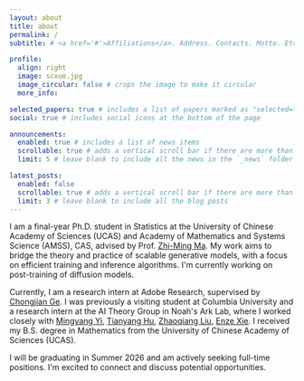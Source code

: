 ```yaml
---
layout: about
title: about
permalink: /
subtitle: # <a href='#'>Affiliations</a>. Address. Contacts. Motto. Etc.

profile:
  align: right
  image: scxue.jpg
  image_circular: false # crops the image to make it circular
  more_info:

selected_papers: true # includes a list of papers marked as "selected={true}"
social: true # includes social icons at the bottom of the page

announcements:
  enabled: true # includes a list of news items
  scrollable: true # adds a vertical scroll bar if there are more than 3 news items
  limit: 5 # leave blank to include all the news in the `_news` folder

latest_posts:
  enabled: false
  scrollable: true # adds a vertical scroll bar if there are more than 3 new posts items
  limit: 3 # leave blank to include all the blog posts
---
```


I am a final-year Ph.D. student in Statistics at the University of Chinese Academy of Sciences (UCAS) and Academy of Mathematics and Systems Science (AMSS), CAS, advised by Prof. [Zhi-Ming Ma](http://homepage.amss.ac.cn/research/homePage/8eb59241e2e74d828fb84eec0efadba5/myHomePage.html). My work aims to bridge the theory and practice of scalable generative models, with a focus on efficient training and inference algorithms. I'm currently working on post-training of diffusion models.

Currently, I am a research intern at Adobe Research, supervised by [Chongjian Ge](https://chongjiange.github.io). I was previously a visiting student at Columbia University and a research intern at the AI Theory Group in Noah's Ark Lab, where I worked closely with [Mingyang Yi](https://mingyangyi.github.io), [Tianyang Hu](https://hu-tianyang.github.io), [Zhaoqiang Liu](https://sites.google.com/site/liuzhaoqiang2016/), [Enze Xie](https://xieenze.github.io). I received my B.S. degree in Mathematics from the University of Chinese Academy of Sciences (UCAS).

I will be graduating in Summer 2026 and am actively seeking full-time positions. I'm excited to connect and discuss potential opportunities.

